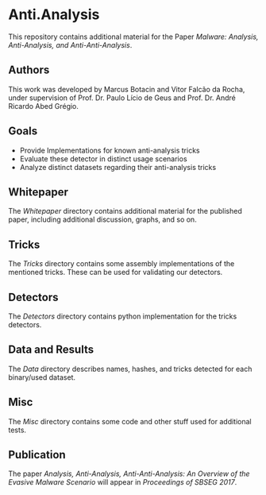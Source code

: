 # Anti.Analysis

This repository contains additional material for the Paper *Malware: Analysis, Anti-Analysis, and Anti-Anti-Analysis*.

## Authors

This work was developed by Marcus Botacin and Vitor Falcão da Rocha, under supervision of Prof. Dr. Paulo Lício de Geus and Prof. Dr. André Ricardo Abed Grégio.

## Goals

* Provide Implementations for known anti-analysis tricks
* Evaluate these detector in distinct usage scenarios
* Analyze distinct datasets regarding their anti-analysis tricks

## Whitepaper

The *Whitepaper* directory contains additional material for the published paper, including additional discussion, graphs, and so on.

## Tricks

The *Tricks* directory contains some assembly implementations of the mentioned tricks. These can be used for validating our detectors.

## Detectors

The *Detectors* directory contains python implementation for the tricks detectors.

## Data and Results

The *Data* directory describes names, hashes, and tricks detected for each binary/used dataset.

## Misc

The *Misc* directory contains some code and other stuff used for additional tests.

## Publication

The paper *Analysis, Anti-Analysis, Anti-Anti-Analysis: An Overview of the Evasive Malware Scenario* will appear in *Proceedings of SBSEG 2017*.
